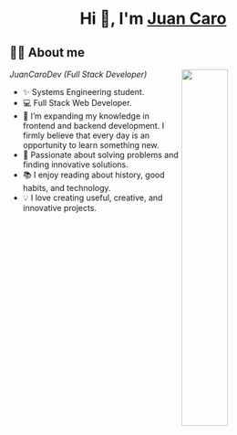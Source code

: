 <h1 align="center">Hi 👋, I'm <a href="https://100rabhcsmc.github.io/Me.io/" target="blank">
Juan Caro</a></h1>


<!--Header Name-->
## 👨‍💻 About me
<!--Laptop image-->
<div>
  <img align="right" width="40%" src="https://media.giphy.com/media/6KirhLJyR7oMcwgJQk/giphy.gif?cid=ecf05e47815tep4fhwm06gckbskvtc7gg8x03714pb5hzi4z&ep=v1_stickers_search&rid=giphy.gif&ct=s">
</div>

*JuanCaroDev (Full Stack Developer)*
<!--Start Intro-->               
- ✨ Systems Engineering student.
- 💻 Full Stack Web Developer.
- 🌱 I’m expanding my knowledge in frontend and backend development. I firmly believe that every day is an opportunity to learn something new.
- 🧠 Passionate about solving problems and finding innovative solutions.
- 📚 I enjoy reading about history, good habits, and technology.
- 💡 I love creating useful, creative, and innovative projects.
<!--End Intro-->
